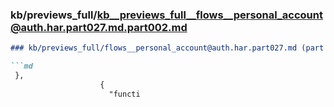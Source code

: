 ### kb/previews_full/kb__previews_full__flows__personal_account@auth.har.part027.md.part002.md

```md
### kb/previews_full/flows__personal_account@auth.har.part027.md (part 002)

```md
 },
                    {
                      "functi
```

```

```
